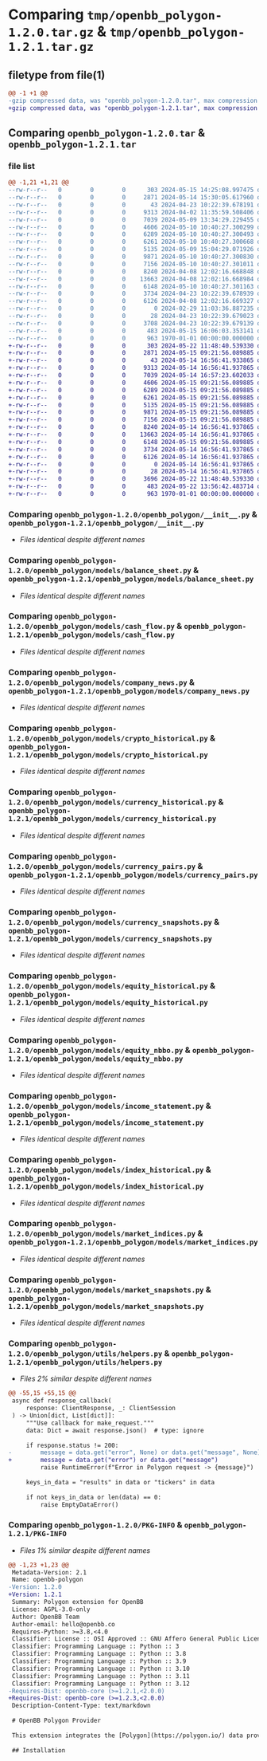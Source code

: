 # Comparing `tmp/openbb_polygon-1.2.0.tar.gz` & `tmp/openbb_polygon-1.2.1.tar.gz`

## filetype from file(1)

```diff
@@ -1 +1 @@
-gzip compressed data, was "openbb_polygon-1.2.0.tar", max compression
+gzip compressed data, was "openbb_polygon-1.2.1.tar", max compression
```

## Comparing `openbb_polygon-1.2.0.tar` & `openbb_polygon-1.2.1.tar`

### file list

```diff
@@ -1,21 +1,21 @@
--rw-r--r--   0        0        0      303 2024-05-15 14:25:08.997475 openbb_polygon-1.2.0/README.md
--rw-r--r--   0        0        0     2871 2024-05-14 15:30:05.617960 openbb_polygon-1.2.0/openbb_polygon/__init__.py
--rw-r--r--   0        0        0       43 2024-04-23 10:22:39.678191 openbb_polygon-1.2.0/openbb_polygon/models/__init__.py
--rw-r--r--   0        0        0     9313 2024-04-02 11:35:59.508406 openbb_polygon-1.2.0/openbb_polygon/models/balance_sheet.py
--rw-r--r--   0        0        0     7039 2024-05-09 13:34:29.229455 openbb_polygon-1.2.0/openbb_polygon/models/cash_flow.py
--rw-r--r--   0        0        0     4606 2024-05-10 10:40:27.300299 openbb_polygon-1.2.0/openbb_polygon/models/company_news.py
--rw-r--r--   0        0        0     6289 2024-05-10 10:40:27.300493 openbb_polygon-1.2.0/openbb_polygon/models/crypto_historical.py
--rw-r--r--   0        0        0     6261 2024-05-10 10:40:27.300668 openbb_polygon-1.2.0/openbb_polygon/models/currency_historical.py
--rw-r--r--   0        0        0     5135 2024-05-09 15:04:29.071926 openbb_polygon-1.2.0/openbb_polygon/models/currency_pairs.py
--rw-r--r--   0        0        0     9871 2024-05-10 10:40:27.300830 openbb_polygon-1.2.0/openbb_polygon/models/currency_snapshots.py
--rw-r--r--   0        0        0     7156 2024-05-10 10:40:27.301011 openbb_polygon-1.2.0/openbb_polygon/models/equity_historical.py
--rw-r--r--   0        0        0     8240 2024-04-08 12:02:16.668848 openbb_polygon-1.2.0/openbb_polygon/models/equity_nbbo.py
--rw-r--r--   0        0        0    13663 2024-04-08 12:02:16.668984 openbb_polygon-1.2.0/openbb_polygon/models/income_statement.py
--rw-r--r--   0        0        0     6148 2024-05-10 10:40:27.301163 openbb_polygon-1.2.0/openbb_polygon/models/index_historical.py
--rw-r--r--   0        0        0     3734 2024-04-23 10:22:39.678939 openbb_polygon-1.2.0/openbb_polygon/models/market_indices.py
--rw-r--r--   0        0        0     6126 2024-04-08 12:02:16.669327 openbb_polygon-1.2.0/openbb_polygon/models/market_snapshots.py
--rw-r--r--   0        0        0        0 2024-02-29 11:03:36.887235 openbb_polygon-1.2.0/openbb_polygon/py.typed
--rw-r--r--   0        0        0       28 2024-04-23 10:22:39.679023 openbb_polygon-1.2.0/openbb_polygon/utils/__init__.py
--rw-r--r--   0        0        0     3708 2024-04-23 10:22:39.679139 openbb_polygon-1.2.0/openbb_polygon/utils/helpers.py
--rw-r--r--   0        0        0      483 2024-05-15 16:06:03.353141 openbb_polygon-1.2.0/pyproject.toml
--rw-r--r--   0        0        0      963 1970-01-01 00:00:00.000000 openbb_polygon-1.2.0/PKG-INFO
+-rw-r--r--   0        0        0      303 2024-05-22 11:48:40.539330 openbb_polygon-1.2.1/README.md
+-rw-r--r--   0        0        0     2871 2024-05-15 09:21:56.089885 openbb_polygon-1.2.1/openbb_polygon/__init__.py
+-rw-r--r--   0        0        0       43 2024-05-14 16:56:41.933865 openbb_polygon-1.2.1/openbb_polygon/models/__init__.py
+-rw-r--r--   0        0        0     9313 2024-05-14 16:56:41.937865 openbb_polygon-1.2.1/openbb_polygon/models/balance_sheet.py
+-rw-r--r--   0        0        0     7039 2024-05-14 16:57:23.602033 openbb_polygon-1.2.1/openbb_polygon/models/cash_flow.py
+-rw-r--r--   0        0        0     4606 2024-05-15 09:21:56.089885 openbb_polygon-1.2.1/openbb_polygon/models/company_news.py
+-rw-r--r--   0        0        0     6289 2024-05-15 09:21:56.089885 openbb_polygon-1.2.1/openbb_polygon/models/crypto_historical.py
+-rw-r--r--   0        0        0     6261 2024-05-15 09:21:56.089885 openbb_polygon-1.2.1/openbb_polygon/models/currency_historical.py
+-rw-r--r--   0        0        0     5135 2024-05-15 09:21:56.089885 openbb_polygon-1.2.1/openbb_polygon/models/currency_pairs.py
+-rw-r--r--   0        0        0     9871 2024-05-15 09:21:56.089885 openbb_polygon-1.2.1/openbb_polygon/models/currency_snapshots.py
+-rw-r--r--   0        0        0     7156 2024-05-15 09:21:56.089885 openbb_polygon-1.2.1/openbb_polygon/models/equity_historical.py
+-rw-r--r--   0        0        0     8240 2024-05-14 16:56:41.937865 openbb_polygon-1.2.1/openbb_polygon/models/equity_nbbo.py
+-rw-r--r--   0        0        0    13663 2024-05-14 16:56:41.937865 openbb_polygon-1.2.1/openbb_polygon/models/income_statement.py
+-rw-r--r--   0        0        0     6148 2024-05-15 09:21:56.089885 openbb_polygon-1.2.1/openbb_polygon/models/index_historical.py
+-rw-r--r--   0        0        0     3734 2024-05-14 16:56:41.937865 openbb_polygon-1.2.1/openbb_polygon/models/market_indices.py
+-rw-r--r--   0        0        0     6126 2024-05-14 16:56:41.937865 openbb_polygon-1.2.1/openbb_polygon/models/market_snapshots.py
+-rw-r--r--   0        0        0        0 2024-05-14 16:56:41.937865 openbb_polygon-1.2.1/openbb_polygon/py.typed
+-rw-r--r--   0        0        0       28 2024-05-14 16:56:41.937865 openbb_polygon-1.2.1/openbb_polygon/utils/__init__.py
+-rw-r--r--   0        0        0     3696 2024-05-22 11:48:40.539330 openbb_polygon-1.2.1/openbb_polygon/utils/helpers.py
+-rw-r--r--   0        0        0      483 2024-05-22 13:56:42.483714 openbb_polygon-1.2.1/pyproject.toml
+-rw-r--r--   0        0        0      963 1970-01-01 00:00:00.000000 openbb_polygon-1.2.1/PKG-INFO
```

### Comparing `openbb_polygon-1.2.0/openbb_polygon/__init__.py` & `openbb_polygon-1.2.1/openbb_polygon/__init__.py`

 * *Files identical despite different names*

### Comparing `openbb_polygon-1.2.0/openbb_polygon/models/balance_sheet.py` & `openbb_polygon-1.2.1/openbb_polygon/models/balance_sheet.py`

 * *Files identical despite different names*

### Comparing `openbb_polygon-1.2.0/openbb_polygon/models/cash_flow.py` & `openbb_polygon-1.2.1/openbb_polygon/models/cash_flow.py`

 * *Files identical despite different names*

### Comparing `openbb_polygon-1.2.0/openbb_polygon/models/company_news.py` & `openbb_polygon-1.2.1/openbb_polygon/models/company_news.py`

 * *Files identical despite different names*

### Comparing `openbb_polygon-1.2.0/openbb_polygon/models/crypto_historical.py` & `openbb_polygon-1.2.1/openbb_polygon/models/crypto_historical.py`

 * *Files identical despite different names*

### Comparing `openbb_polygon-1.2.0/openbb_polygon/models/currency_historical.py` & `openbb_polygon-1.2.1/openbb_polygon/models/currency_historical.py`

 * *Files identical despite different names*

### Comparing `openbb_polygon-1.2.0/openbb_polygon/models/currency_pairs.py` & `openbb_polygon-1.2.1/openbb_polygon/models/currency_pairs.py`

 * *Files identical despite different names*

### Comparing `openbb_polygon-1.2.0/openbb_polygon/models/currency_snapshots.py` & `openbb_polygon-1.2.1/openbb_polygon/models/currency_snapshots.py`

 * *Files identical despite different names*

### Comparing `openbb_polygon-1.2.0/openbb_polygon/models/equity_historical.py` & `openbb_polygon-1.2.1/openbb_polygon/models/equity_historical.py`

 * *Files identical despite different names*

### Comparing `openbb_polygon-1.2.0/openbb_polygon/models/equity_nbbo.py` & `openbb_polygon-1.2.1/openbb_polygon/models/equity_nbbo.py`

 * *Files identical despite different names*

### Comparing `openbb_polygon-1.2.0/openbb_polygon/models/income_statement.py` & `openbb_polygon-1.2.1/openbb_polygon/models/income_statement.py`

 * *Files identical despite different names*

### Comparing `openbb_polygon-1.2.0/openbb_polygon/models/index_historical.py` & `openbb_polygon-1.2.1/openbb_polygon/models/index_historical.py`

 * *Files identical despite different names*

### Comparing `openbb_polygon-1.2.0/openbb_polygon/models/market_indices.py` & `openbb_polygon-1.2.1/openbb_polygon/models/market_indices.py`

 * *Files identical despite different names*

### Comparing `openbb_polygon-1.2.0/openbb_polygon/models/market_snapshots.py` & `openbb_polygon-1.2.1/openbb_polygon/models/market_snapshots.py`

 * *Files identical despite different names*

### Comparing `openbb_polygon-1.2.0/openbb_polygon/utils/helpers.py` & `openbb_polygon-1.2.1/openbb_polygon/utils/helpers.py`

 * *Files 2% similar despite different names*

```diff
@@ -55,15 +55,15 @@
 async def response_callback(
     response: ClientResponse, _: ClientSession
 ) -> Union[dict, List[dict]]:
     """Use callback for make_request."""
     data: Dict = await response.json()  # type: ignore
 
     if response.status != 200:
-        message = data.get("error", None) or data.get("message", None)
+        message = data.get("error") or data.get("message")
         raise RuntimeError(f"Error in Polygon request -> {message}")
 
     keys_in_data = "results" in data or "tickers" in data
 
     if not keys_in_data or len(data) == 0:
         raise EmptyDataError()
```

### Comparing `openbb_polygon-1.2.0/PKG-INFO` & `openbb_polygon-1.2.1/PKG-INFO`

 * *Files 1% similar despite different names*

```diff
@@ -1,23 +1,23 @@
 Metadata-Version: 2.1
 Name: openbb-polygon
-Version: 1.2.0
+Version: 1.2.1
 Summary: Polygon extension for OpenBB
 License: AGPL-3.0-only
 Author: OpenBB Team
 Author-email: hello@openbb.co
 Requires-Python: >=3.8,<4.0
 Classifier: License :: OSI Approved :: GNU Affero General Public License v3
 Classifier: Programming Language :: Python :: 3
 Classifier: Programming Language :: Python :: 3.8
 Classifier: Programming Language :: Python :: 3.9
 Classifier: Programming Language :: Python :: 3.10
 Classifier: Programming Language :: Python :: 3.11
 Classifier: Programming Language :: Python :: 3.12
-Requires-Dist: openbb-core (>=1.2.1,<2.0.0)
+Requires-Dist: openbb-core (>=1.2.3,<2.0.0)
 Description-Content-Type: text/markdown
 
 # OpenBB Polygon Provider
 
 This extension integrates the [Polygon](https://polygon.io/) data provider into the OpenBB Platform.
 
 ## Installation
```

